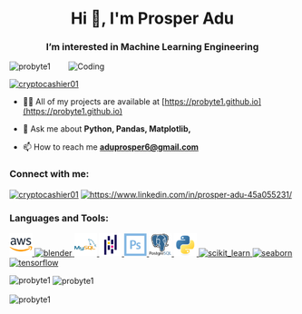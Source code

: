 <h1 align="center">Hi 👋, I'm Prosper Adu</h1>
<h3 align="center">I’m interested in Machine Learning Engineering</h3>
<img align="right" alt="Coding" width="400" src="https://media1.giphy.com/media/qgQUggAC3Pfv687qPC/giphy.gif”>


<p align="left"> <img src="https://komarev.com/ghpvc/?username=probyte1&label=Profile%20views&color=0e75b6&style=flat" alt="probyte1" /> </p>

<p align="left"> <a href="https://twitter.com/cryptocashier01" target="blank"><img src="https://img.shields.io/twitter/follow/cryptocashier01?logo=twitter&style=for-the-badge" alt="cryptocashier01" /></a> </p>

- 👨‍💻 All of my projects are available at [https://probyte1.github.io](https://probyte1.github.io)

- 💬 Ask me about **Python, Pandas, Matplotlib,**

- 📫 How to reach me **aduprosper6@gmail.com**

<h3 align="left">Connect with me:</h3>
<p align="left">
<a href="https://twitter.com/cryptocashier01" target="blank"><img align="center" src="https://raw.githubusercontent.com/rahuldkjain/github-profile-readme-generator/master/src/images/icons/Social/twitter.svg" alt="cryptocashier01" height="30" width="40" /></a>
<a href="https://linkedin.com/in/https://www.linkedin.com/in/prosper-adu-45a055231/" target="blank"><img align="center" src="https://raw.githubusercontent.com/rahuldkjain/github-profile-readme-generator/master/src/images/icons/Social/linked-in-alt.svg" alt="https://www.linkedin.com/in/prosper-adu-45a055231/" height="30" width="40" /></a>
</p>

<h3 align="left">Languages and Tools:</h3>
<p align="left"> <a href="https://aws.amazon.com" target="_blank" rel="noreferrer"> <img src="https://raw.githubusercontent.com/devicons/devicon/master/icons/amazonwebservices/amazonwebservices-original-wordmark.svg" alt="aws" width="40" height="40"/> </a> <a href="https://www.blender.org/" target="_blank" rel="noreferrer"> <img src="https://download.blender.org/branding/community/blender_community_badge_white.svg" alt="blender" width="40" height="40"/> </a> <a href="https://www.mysql.com/" target="_blank" rel="noreferrer"> <img src="https://raw.githubusercontent.com/devicons/devicon/master/icons/mysql/mysql-original-wordmark.svg" alt="mysql" width="40" height="40"/> </a> <a href="https://pandas.pydata.org/" target="_blank" rel="noreferrer"> <img src="https://raw.githubusercontent.com/devicons/devicon/2ae2a900d2f041da66e950e4d48052658d850630/icons/pandas/pandas-original.svg" alt="pandas" width="40" height="40"/> </a> <a href="https://www.photoshop.com/en" target="_blank" rel="noreferrer"> <img src="https://raw.githubusercontent.com/devicons/devicon/master/icons/photoshop/photoshop-line.svg" alt="photoshop" width="40" height="40"/> </a> <a href="https://www.postgresql.org" target="_blank" rel="noreferrer"> <img src="https://raw.githubusercontent.com/devicons/devicon/master/icons/postgresql/postgresql-original-wordmark.svg" alt="postgresql" width="40" height="40"/> </a> <a href="https://www.python.org" target="_blank" rel="noreferrer"> <img src="https://raw.githubusercontent.com/devicons/devicon/master/icons/python/python-original.svg" alt="python" width="40" height="40"/> </a> <a href="https://scikit-learn.org/" target="_blank" rel="noreferrer"> <img src="https://upload.wikimedia.org/wikipedia/commons/0/05/Scikit_learn_logo_small.svg" alt="scikit_learn" width="40" height="40"/> </a> <a href="https://seaborn.pydata.org/" target="_blank" rel="noreferrer"> <img src="https://seaborn.pydata.org/_images/logo-mark-lightbg.svg" alt="seaborn" width="40" height="40"/> </a> <a href="https://www.tensorflow.org" target="_blank" rel="noreferrer"> <img src="https://www.vectorlogo.zone/logos/tensorflow/tensorflow-icon.svg" alt="tensorflow" width="40" height="40"/> </a> </p>

<p><img align="left" src="https://github-readme-stats.vercel.app/api/top-langs?username=probyte1&show_icons=true&locale=en&layout=compact" alt="probyte1" /></p>

<p>&nbsp;<img align="center" src="https://github-readme-stats.vercel.app/api?username=probyte1&show_icons=true&locale=en" alt="probyte1" /></p>

<p><img align="center" src="https://github-readme-streak-stats.herokuapp.com/?user=probyte1&" alt="probyte1" /></p>
